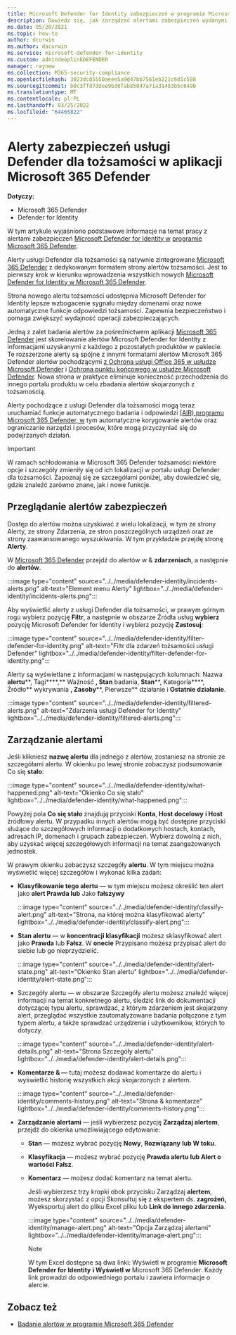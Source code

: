 ```yaml
---
title: Microsoft Defender for Identity zabezpieczeń w programie Microsoft 365 Defender
description: Dowiedz się, jak zarządzać alertami zabezpieczeń wydanymi przez inne Microsoft Defender for Identity i je przeglądać w programie Microsoft 365 Defender
ms.date: 05/20/2021
ms.topic: how-to
author: dcurwin
ms.author: dacurwin
ms.service: microsoft-defender-for-identity
ms.custom: admindeeplinkDEFENDER
manager: raynew
ms.collection: M365-security-compliance
ms.openlocfilehash: 3023dc05550aeee5a9d47bb7561eb221c6d1c588
ms.sourcegitcommit: b0c3ffd7ddee9b30fab85047a71a31483b5c649b
ms.translationtype: MT
ms.contentlocale: pl-PL
ms.lasthandoff: 03/25/2022
ms.locfileid: "64465822"
---
```

# <a name="defender-for-identity-security-alerts-in-microsoft-365-defender"></a>Alerty zabezpieczeń usługi Defender dla tożsamości w aplikacji Microsoft 365 Defender

**Dotyczy:**

- Microsoft 365 Defender
- Defender for Identity

W tym artykule wyjaśniono podstawowe informacje na temat pracy z alertami zabezpieczeń [Microsoft Defender for Identity w](/defender-for-identity) [programie Microsoft 365 Defender](/microsoft-365/security/defender/overview-security-center).

Alerty usługi Defender dla tożsamości są natywnie zintegrowane <a href="https://go.microsoft.com/fwlink/p/?linkid=2077139" target="_blank">Microsoft 365 Defender</a> z dedykowanym formatem strony alertów tożsamości. Jest to pierwszy krok w kierunku wprowadzenia wszystkich nowych [Microsoft Defender for Identity w Microsoft 365 Defender](/defender-for-identity/defender-for-identity-in-microsoft-365-defender).

Strona nowego alertu tożsamości udostępnia Microsoft Defender for Identity lepsze wzbogacenie sygnału między domenami oraz nowe automatyczne funkcje odpowiedzi tożsamości. Zapewnia bezpieczeństwo i pomaga zwiększyć wydajność operacji zabezpieczających.

Jedną z zalet badania alertów za pośrednictwem aplikacji [Microsoft 365 Defender](/microsoft-365/security/defender/microsoft-365-defender) jest skorelowanie alertów Microsoft Defender for Identity z informacjami uzyskanymi z każdego z pozostałych produktów w pakiecie. Te rozszerzone alerty są spójne z innymi formatami alertów Microsoft 365 Defender alertów pochodzącymi [z Ochrona usługi Office 365 w usłudze Microsoft Defender](/microsoft-365/security/office-365-security) i [ Ochrona punktu końcowego w usłudze Microsoft Defender](/microsoft-365/security/defender-endpoint). Nowa strona w praktyce eliminuje konieczność przechodzenia do innego portalu produktu w celu zbadania alertów skojarzonych z tożsamością.

Alerty pochodzące z usługi Defender dla tożsamości mogą teraz uruchamiać funkcje automatycznego badania i odpowiedzi [(AIR) programu Microsoft 365 Defender, w](/microsoft-365/security/defender/m365d-autoir) tym automatyczne korygowanie alertów oraz ograniczanie narzędzi i procesów, które mogą przyczyniać się do podejrzanych działań.

> [!IMPORTANT]
> W ramach schłodowania w Microsoft 365 Defender tożsamości niektóre opcje i szczegóły zmieniły się od ich lokalizacji w portalu usługi Defender dla tożsamości. Zapoznaj się ze szczegółami poniżej, aby dowiedzieć się, gdzie znaleźć zarówno znane, jak i nowe funkcje.

## <a name="review-security-alerts"></a>Przeglądanie alertów zabezpieczeń

Dostęp do alertów można uzyskiwać z wielu lokalizacji, w tym ze strony  Alerty, ze strony Zdarzenia, ze stron poszczególnych urządzeń oraz ze  strony zaawansowanego wyszukiwania. W tym przykładzie przejdę stronę **Alerty**.

W <a href="https://go.microsoft.com/fwlink/p/?linkid=2077139" target="_blank">Microsoft 365 Defender</a> przejdź do alertów w & **zdarzeniach**, a następnie do **alertów**.

:::image type="content" source="../../media/defender-identity/incidents-alerts.png" alt-text="Element menu Alerty" lightbox="../../media/defender-identity/incidents-alerts.png":::

Aby wyświetlić alerty z usługi Defender dla tożsamości, w prawym górnym rogu wybierz pozycję **Filtr**, a  następnie w obszarze Źródła usług **wybierz** pozycję Microsoft Defender for Identity i wybierz pozycję **Zastosuj**:

:::image type="content" source="../../media/defender-identity/filter-defender-for-identity.png" alt-text="Filtr dla zdarzeń tożsamości usługi Defender" lightbox="../../media/defender-identity/filter-defender-for-identity.png":::

Alerty są wyświetlane z informacjami w następujących kolumnach: Nazwa **alertu****, Tagi****,** Ważność **, Stan** badania, **Stan****, Kategoria****, Źródło** wykrywania **, Zasoby****, Pierwsze** działanie i **Ostatnie działanie**.

:::image type="content" source="../../media/defender-identity/filtered-alerts.png" alt-text="Zdarzenia usługi Defender for Identity" lightbox="../../media/defender-identity/filtered-alerts.png":::

## <a name="manage-alerts"></a>Zarządzanie alertami

Jeśli klikniesz **nazwę alertu** dla jednego z alertów, zostaniesz na stronie ze szczegółami alertu. W okienku po lewej stronie zobaczysz podsumowanie Co się **stało**:

:::image type="content" source="../../media/defender-identity/what-happened.png" alt-text="Okienko Co się stało" lightbox="../../media/defender-identity/what-happened.png":::

Powyżej pola **Co się stało** znajdują przyciski **Konta**, **Host docelowy** **i Host** źródłowy alertu. W przypadku innych alertów mogą być dostępne przyciski służące do szczegółowych informacji o dodatkowych hostach, kontach, adresach IP, domenach i grupach zabezpieczeń. Wybierz dowolną z nich, aby uzyskać więcej szczegółowych informacji na temat zaangażowanych jednostek.

W prawym okienku zobaczysz szczegóły **alertu**. W tym miejscu można wyświetlić więcej szczegółów i wykonać kilka zadań:

- **Klasyfikowanie tego alertu** — w tym miejscu możesz określić ten alert jako **alert Prawda lub** Jako **fałszywy**

    :::image type="content" source="../../media/defender-identity/classify-alert.png" alt-text="Strona, na której można klasyfikować alerty" lightbox="../../media/defender-identity/classify-alert.png":::

- **Stan alertu** — w **koncentracji klasyfikacji** możesz sklasyfikować alert jako **Prawda** lub **Fałsz**. W **onecie** Przypisano możesz przypisać alert do siebie lub go nieprzydzielić.

    :::image type="content" source="../../media/defender-identity/alert-state.png" alt-text="Okienko Stan alertu" lightbox="../../media/defender-identity/alert-state.png":::

-  Szczegóły alertu — w obszarze Szczegóły alertu możesz znaleźć więcej informacji na temat konkretnego alertu, śledzić link do dokumentacji dotyczącej typu alertu, sprawdzać, z którym zdarzeniem jest skojarzony alert, przeglądać wszystkie zautomatyzowane badania połączone z tym typem alertu, a także sprawdzać urządzenia i użytkowników, których to dotyczy.

   :::image type="content" source="../../media/defender-identity/alert-details.png" alt-text="Strona Szczegóły alertu" lightbox="../../media/defender-identity/alert-details.png":::

- **Komentarze & —** tutaj możesz dodawać komentarze do alertu i wyświetlić historię wszystkich akcji skojarzonych z alertem.

    :::image type="content" source="../../media/defender-identity/comments-history.png" alt-text="Strona & komentarze" lightbox="../../media/defender-identity/comments-history.png":::

- **Zarządzanie alertami** — jeśli wybierzesz pozycję **Zarządzaj alertem**, przejdź do okienka umożliwiającego edytowanie:
  - **Stan** — możesz wybrać pozycję **Nowy**, **Rozwiązany** **lub W toku**.
  - **Klasyfikacja** — możesz wybrać pozycję **Prawda alertu** **lub Alert o wartości Fałsz**.
  - **Komentarz** — możesz dodać komentarz na temat alertu.

    Jeśli wybierzesz trzy kropki obok przycisku Zarządzaj **alertem**, możesz skorzystać z opcji Skonsultuj się z ekspertem ds.  **zagrożeń,** Wyeksportuj alert do pliku Excel pliku lub **Link do innego zdarzenia**.

    :::image type="content" source="../../media/defender-identity/manage-alert.png" alt-text="Opcja Zarządzaj alertami" lightbox="../../media/defender-identity/manage-alert.png":::

    > [!NOTE]
    > W tym Excel dostępne są dwa linki: Wyświetl w programie **Microsoft Defender for Identity** **i Wyświetl w** Microsoft 365 Defender. Każdy link prowadzi do odpowiedniego portalu i zawiera informacje o alercie.

## <a name="see-also"></a>Zobacz też

- [Badanie alertów w programie Microsoft 365 Defender](../defender/investigate-alerts.md)
